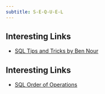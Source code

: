 ```yaml
---
subtitle: S-E-Q-U-E-L
---
```

## Interesting Links

- [SQL Tips and Tricks by Ben Nour](https://github.com/ben-n93/SQL-tips-and-tricks)
## Interesting Links
- [SQL Order of Operations](https://blog.jooq.org/a-beginners-guide-to-the-true-order-of-sql-operations/)